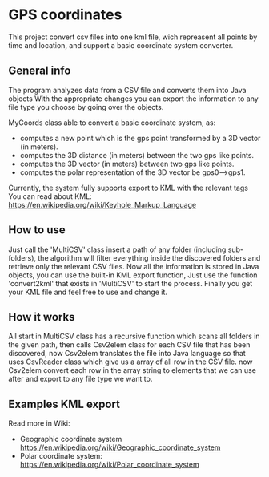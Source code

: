 GPS coordinates
=========

This project convert csv files into one kml file, wich repreasent all points by time and location,
and support a basic coordinate system converter.


General info
--------------
The program analyzes data from a CSV file and converts them into Java objects
With the appropriate changes you can export the information to any 
file type you choose by going over the objects.

MyCoords class able to convert a basic coordinate system, as:
- computes a new point which is the gps point transformed by a 3D vector (in meters).
- computes the 3D distance (in meters) between the two gps like points.
- computes the 3D vector (in meters) between two gps like points.
- computes the polar representation of the 3D vector be gps0-->gps1.

Currently, the system fully supports export to KML with the relevant tags
You can read about KML: https://en.wikipedia.org/wiki/Keyhole_Markup_Language


How to use
--------------
Just call the 'MultiCSV' class insert a path of any folder (including sub-folders), the algorithm will filter everything inside the discovered folders and retrieve only the relevant CSV files.
Now all the information is stored in Java objects, you can use the built-in KML export function, Just
use the function 'convert2kml' that exists in 'MultiCSV' to start the process.
Finally you get your KML file and feel free to use and change it.

How it works
--------------
All start in MultiCSV class has a recursive function which scans all folders in the given path,
then calls Csv2elem class for each CSV file that has been discovered, now Csv2elem translates the file 
into Java language so that uses CsvReader class which give us a array of all row in the CSV file.
now Csv2elem convert each row in the array string to elements that we can use after and export to 
any file type we want to.


Examples KML export
-------------------


Read more in Wiki:
- Geographic coordinate system https://en.wikipedia.org/wiki/Geographic_coordinate_system
- Polar coordinate system: https://en.wikipedia.org/wiki/Polar_coordinate_system

